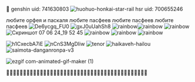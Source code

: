 👋
 genshin uid: 741630803
![huohuo-honkai-star-rail](https://github.com/xgalswees/xgalswees/assets/166125649/1ce7530f-9f54-4896-9429-a0023b722129) hsr uid: 700655246 



любите орфея и паскаля любите пасфеев любите пасфеев любите пасфеев
![De6ycgq_FU0](https://github.com/xgalswees/xgalswees/assets/166125649/1a63eaee-c5e7-48e2-9067-d562dea26108)
![gxJ0uUahSh8](https://github.com/xgalswees/xgalswees/assets/166125649/7b6c6023-60d2-45eb-8e7b-8a937f701c9b)
![rainbow](https://github.com/xgalswees/xgalswees/assets/166125649/d1e35e48-f716-4a78-b55f-88c42b056a6f)![rainbow](https://github.com/xgalswees/xgalswees/assets/166125649/d1e35e48-f716-4a78-b55f-88c42b056a6f) ![rainbow](https://github.com/xgalswees/xgalswees/assets/166125649/d1e35e48-f716-4a78-b55f-88c42b056a6f)
![Скриншот 07 06 24_19 52 45](https://github.com/xgalswees/xgalswees/assets/166125649/1f9f8be5-9306-4595-9b99-76dd0cc77bf5)
![rainbow](https://github.com/xgalswees/xgalswees/assets/166125649/d1e35e48-f716-4a78-b55f-88c42b056a6f) ![rainbow](https://github.com/xgalswees/xgalswees/assets/166125649/d1e35e48-f716-4a78-b55f-88c42b056a6f) ![rainbow](https://github.com/xgalswees/xgalswees/assets/166125649/d1e35e48-f716-4a78-b55f-88c42b056a6f)

![h1CxecbA7iE](https://github.com/xgalswees/xgalswees/assets/166125649/07857aa0-ccc8-4e31-a2f8-858d305285b0)
![nCnS3MgDIiw](https://github.com/xgalswees/xgalswees/assets/166125649/b79991d0-16bb-45ae-950c-b928afceea4d)
![tenor](https://github.com/xgalswees/xgalswees/assets/166125649/24d237a0-97a9-4b59-93e1-fc76748980e1) ![haikaveh-hailou](https://github.com/xgalswees/xgalswees/assets/166125649/392b16a1-f5b3-46ed-8bd7-6a9933546ff7)
![saimota-danganronpa-v3](https://github.com/xgalswees/xgalswees/assets/166125649/2555938b-f672-448c-b8a6-04b0852899f3)


![ezgif com-animated-gif-maker (1)](https://github.com/xgalswees/xgalswees/assets/166125649/ef39beeb-53f4-4a64-af7d-a7c8820ac646) 

🍄🍄🍄🍄🍄🍄🍄🍄🍄🍄🍄🍄🍄🍄🍄🍄🍄🍄🍄🍄🍄🍄🍄🍄🍄🍄🍄🍄🍄🍄🍄🍄🍄🍄🍄🍄🍄🍄🍄🍄🍄🍄
